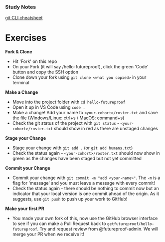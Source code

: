 ### Study Notes
[git CLI cheatsheet](https://github.com/getfutureproof/fp_guides_wiki/wiki/git-CLI-Cheatsheet)

# Exercises
**Fork & Clone**
- Hit 'Fork' on this repo
- On your Fork (it will say <your-github-username>/hello-futureproof), click the green 'Code' button and copy the SSH option
- Clone down your fork using `git clone <what you copied>` in your terminal
  
**Make a Change**
- Move into the project folder with `cd hello-futureproof`
- Open it up in VS Code using `code .`
- Make a change! Add your name to `<your-cohort>/roster.txt` and save the file (Windows/Linux: <key>ctrl</key>+<key>s</key> / MacOS: <key>command</key>+<key>s</key>)
- Check the git status of the project with `git status` - `<your-cohort>/roster.txt` should show in red as there are unstaged changes

**Stage your Change**
- Stage your change with `git add .` (or `git add humans.txt`)
- Check the status again - `<your-cohort>/roster.txt` should now show in green as the changes have been staged but not yet committed
  
**Commit your Change**
- Commit your change with `git commit -m "add <your-name>"`. The `-m` is a flag for 'message' and you must leave a message with every commit!
- Check the status again - there should be nothing to commit now but an indicator that your local version is one commit ahead of the origin. As it suggests, use `git push` to push up your work to GitHub!

**Make your first PR**
- You made your own fork of this, now use the GitHub browser interface to see if you can make a Pull Request back to `getfutureproof/hello-futureproof`. Try and request review from @futureproof-admin. We will merge your PR when we receive it!
